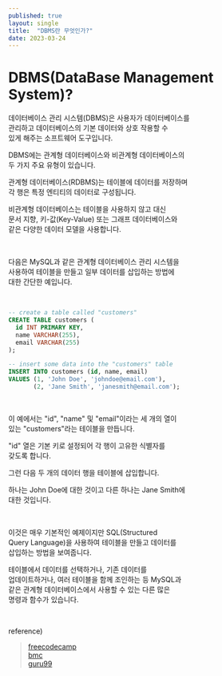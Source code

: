 ```yaml
---
published: true
layout: single
title:  "DBMS란 무엇인가?"
date: 2023-03-24
---
```


# DBMS(DataBase Management System)?  

데이터베이스 관리 시스템(DBMS)은 사용자가 데이터베이스를  
관리하고 데이터베이스의 기본 데이터와 상호 작용할 수  
있게 해주는 소프트웨어 도구입니다.  

DBMS에는 관계형 데이터베이스와 비관계형 데이터베이스의  
두 가지 주요 유형이 있습니다.  

관계형 데이터베이스(RDBMS)는 테이블에 데이터를 저장하며  
각 행은 특정 엔티티의 데이터로 구성됩니다.  

비관계형 데이터베이스는 테이블을 사용하지 않고 대신  
문서 지향, 키-값(Key-Value) 또는 그래프 데이터베이스와  
같은 다양한 데이터 모델을 사용합니다.  

<br>

다음은 MySQL과 같은 관계형 데이터베이스 관리 시스템을  
사용하여 테이블을 만들고 일부 데이터를 삽입하는 방법에  
대한 간단한 예입니다.  

<br>

```sql
-- create a table called "customers"
CREATE TABLE customers (
  id INT PRIMARY KEY,
  name VARCHAR(255),
  email VARCHAR(255)
);

-- insert some data into the "customers" table
INSERT INTO customers (id, name, email)
VALUES (1, 'John Doe', 'johndoe@email.com'),
       (2, 'Jane Smith', 'janesmith@email.com');
```

<br>

이 예에서는 "id", "name" 및 "email"이라는 세 개의 열이  
있는 "customers"라는 테이블을 만듭니다.  

"id" 열은 기본 키로 설정되어 각 행이 고유한 식별자를  
갖도록 합니다.  

그런 다음 두 개의 데이터 행을 테이블에 삽입합니다.  

하나는 John Doe에 대한 것이고 다른 하나는 Jane Smith에  
대한 것입니다.  

<br>

이것은 매우 기본적인 예제이지만 SQL(Structured  
Query Language)을 사용하여 테이블을 만들고 데이터를  
삽입하는 방법을 보여줍니다.  

테이블에서 데이터를 선택하거나, 기존 데이터를  
업데이트하거나, 여러 테이블을 함께 조인하는 등 MySQL과  
같은 관계형 데이터베이스에서 사용할 수 있는 다른 많은  
명령과 함수가 있습니다.  

<br>

reference)  
>[freecodecamp](https://www.freecodecamp.org/news/dbms-and-sql-basics/)  
>[bmc](https://www.bmc.com/blogs/dbms-database-management-systems/)  
>[guru99](https://www.guru99.com/what-is-dbms.html)  
